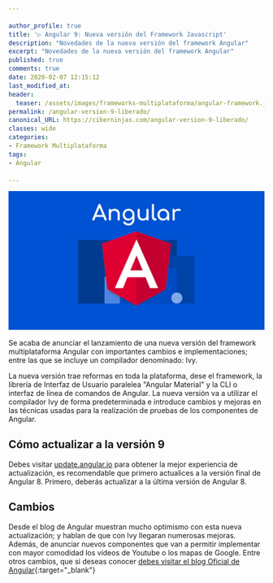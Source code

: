 ```yaml
---

author_profile: true
title: '▷ Angular 9: Nueva versión del Framework Javascript'
description: "Novedades de la nueva versión del framework Angular"
excerpt: "Novedades de la nueva versión del framework Angular"
published: true
comments: true
date: 2020-02-07 12:15:12
last_modified_at: 
header:
  teaser: /assets/images/frameworks-multiplataforma/angular-framework.jpg
permalink: /angular-version-9-liberado/
canonical_URL: https://ciberninjas.com/angular-version-9-liberado/
classes: wide
categories:
- Framework Multiplataforma
tags:
- Angular

---
```


![](/assets/images/frameworks-multiplataforma/angular-framework.jpg "Logotipo del framework multiplataforma Angular")

Se acaba de anunciar el lanzamiento de una nueva versión del framework multiplataforma Angular con importantes cambios e implementaciones; entre las que se incluye un compilador denominado: Ivy.

La nueva versión trae reformas en toda la plataforma, dese el framework, la librería de Interfaz de Usuario paralelea "Angular Material" y la CLI o interfaz de línea de comandos de Angular. La nueva versión va a utilizar el compilador Ivy de forma predeterminada e introduce cambios y mejoras en las técnicas usadas para la realización de pruebas de los componentes de Angular.

## Cómo actualizar a la versión 9

Debes visitar [update.angular.io](https://update.angular.io/) para obtener la mejor experiencia de actualización, es recomendable que primero actualices a la versión final de Angular 8. Primero, deberás actualizar a la última versión de Angular 8.

## Cambios

Desde el blog de Angular muestran mucho optimismo con esta nueva actualización; y hablan de que con Ivy llegaran numerosas mejoras. Además, de anunciar nuevos componentes que van a permitir implementar con mayor comodidad los vídeos de Youtube o los mapas de Google. Entre otros cambios, que si deseas conocer [debes visitar el blog Oficial de Angular](https://blog.angular.io/version-9-of-angular-now-available-project-ivy-has-arrived-23c97b63cfa3){:target="_blank"}
